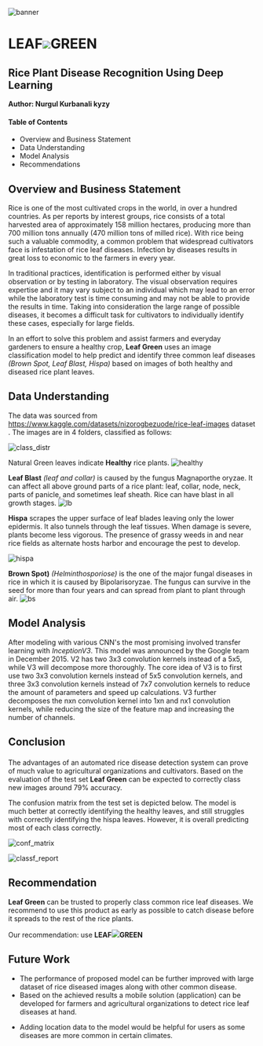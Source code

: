 ![banner](https://github.com/kamalova/Rice_Leaf_Disease_Recognition_DL/blob/main/Images/banner.jpg)
# **LEAF**![](https://github.com/kamalova/Rice_Leaf_Disease_Recognition_DL/blob/main/Images/logo.jpg)**GREEN**  
## **Rice Plant Disease Recognition Using Deep Learning**
**Author: Nurgul Kurbanali kyzy** <p>
#### Table of Contents
* Overview and Business Statement
* Data Understanding
* Model Analysis
* Recommendations

##  Overview and Business Statement
Rice is one of the most cultivated crops in the world, in over a hundred countries. As per reports by interest groups, rice consists of a total harvested area of approximately 158 million hectares, producing more than 700 million tons annually (470 million tons of milled rice). With rice being such a valuable commodity, a common problem that widespread cultivators face is infestation of rice leaf diseases. Infection by diseases results in great loss to economic to the farmers in every year.

In traditional practices, identification is performed either by visual observation or by testing in laboratory. The visual observation requires expertise and it may vary subject to an individual which may lead to an error while the laboratory test is time consuming and may not be able to provide the results in time. Taking into consideration the large range of possible diseases, it becomes a difficult task for cultivators to individually identify these cases, especially for large fields. 
  
In an effort to solve this problem and assist farmers and everyday gardeners to ensure a healthy crop, **Leaf Green** uses an image classification model to help predict and identify three common leaf diseases  *(Brown Spot, Leaf Blast, Hispa)*  based on images of both healthy and diseased rice plant leaves.
  
## Data Understanding
 The data was sourced from https://www.kaggle.com/datasets/nizorogbezuode/rice-leaf-images dataset . The images are in 4 folders, classified as follows:<p>
 ![class_distr](https://github.com/kamalova/Rice_Leaf_Disease_Recognition_DL/blob/main/Images/class_distribution.png) <p>
  
  Natural Green leaves indicate **Healthy** rice plants.
  ![healthy](https://github.com/kamalova/Rice_Leaf_Disease_Recognition_DL/blob/main/Images/health.png) <p>
 **Leaf Blast** *(leaf and collar)* is caused by the fungus Magnaporthe oryzae. It can affect all above ground parts of a rice plant: leaf, collar, node, neck, parts of panicle, and sometimes leaf sheath. Rice can have blast in all growth stages.
  ![lb](https://github.com/kamalova/Rice_Leaf_Disease_Recognition_DL/blob/main/Images/lb.png) <p>
 **Hispa** scrapes the upper surface of leaf blades leaving only the lower epidermis. It also tunnels through the leaf tissues. When damage is severe, plants become less vigorous. The presence of grassy weeds in and near rice fields as alternate hosts harbor and encourage the pest to develop. <p>
  ![hispa](https://github.com/kamalova/Rice_Leaf_Disease_Recognition_DL/blob/main/Images/hispa.png) <p>
 **Brown Spot)**  *(Helminthosporiose)* is the one of the major fungal diseases in rice in which it is caused by Bipolarisoryzae. The fungus can survive in the seed for more than four years and can spread from plant to plant through air.
  ![bs](https://github.com/kamalova/Rice_Leaf_Disease_Recognition_DL/blob/main/Images/bs.png) <p>

  
## Model Analysis
After modeling with various CNN's the most promising involved transfer learning with *InceptionV3*. 
This model was announced by the Google team in December 2015. V2 has two 3x3 convolution kernels instead of a 5x5, while V3 will decompose more thoroughly. The core idea of V3 is to first use two 3x3 convolution kernels instead of 5x5 convolution kernels, and three 3x3 convolution kernels instead of 7x7 convolution kernels to reduce the amount of parameters and speed up calculations. V3 further decomposes the nxn convolution kernel into 1xn and nx1 convolution kernels, while reducing the size of the feature map and increasing the number of channels.
## Conclusion <p>
The advantages of an automated rice disease detection system can prove of much value to agricultural organizations and cultivators. Based on the evaluation of the test set **Leaf Green** can be expected to correctly class new images around 79% accuracy.<p> The confusion matrix from the test set is depicted below. The model is much better at correctly identifying the healthy leaves, and still struggles with correctly identifying the hispa leaves. However, it is overall predicting most of each class correctly.<p>
   ![conf_matrix](https://github.com/kamalova/Rice_Leaf_Disease_Recognition_DL/blob/main/Images/conf_matrix.png) <p> 
   ![classf_report](https://github.com/kamalova/Rice_Leaf_Disease_Recognition_DL/blob/main/Images/classif_report.png) <p> 
## Recommendation 
**Leaf Green** can be trusted to properly class common rice leaf diseases. We recommend to use this product as early as possible to catch disease before it spreads to the rest of the rice plants.<p>
Our recommendation: use **LEAF**![](https://github.com/kamalova/Rice_Leaf_Disease_Recognition_DL/blob/main/Images/logo.jpg)**GREEN**  
  
## Future Work
* The performance of proposed model can be further improved with large dataset of rice diseased images along with other common disease.
* Based on the achieved results a mobile solution (application) can be developed for farmers and agricultural organizations to detect rice leaf diseases at hand. <p>
* Adding location data to the model would be helpful for users as some diseases are more common in certain climates.
